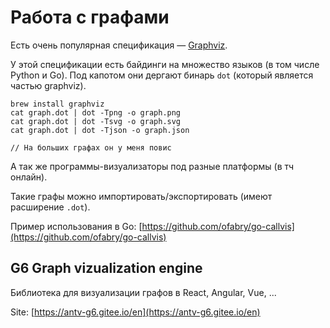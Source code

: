 # Работа с графами

Есть очень популярная спецификация — [Graphviz](https://graphviz.org/resources/).

У этой спецификации есть байдинги на множество языков (в том числе Python и Go). Под капотом они дергают бинарь `dot` (который является частью graphviz).

```
brew install graphviz
cat graph.dot | dot -Tpng -o graph.png
cat graph.dot | dot -Tsvg -o graph.svg
cat graph.dot | dot -Tjson -o graph.json

// На больших графах он у меня повис
```

А так же программы-визуализаторы под разные платформы (в тч онлайн).

Такие графы можно импортировать/экспортировать (имеют расширение `.dot`).

Пример использования в Go: [https://github.com/ofabry/go-callvis](https://github.com/ofabry/go-callvis)

## G6 Graph vizualization engine

Библиотека для визуализации графов в React, Angular, Vue, ...

Site: [https://antv-g6.gitee.io/en](https://antv-g6.gitee.io/en)
